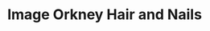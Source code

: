 ---
title: "Image Orkney Hair and Nails"
url: /kirkwall-orkney/image-orkney-hair-and-nails/
shop: Friseur
---